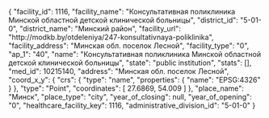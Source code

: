 {
    "facility_id": 1116,
    "facility_name": "Консультативная поликлиника Минской областной детской клинической больницы",
    "district_id": "5-01-0",
    "district_name": "Минский район",
    "facility_url": "http:\/\/modkb.by\/otdeleniya\/247-konsultativnaya-poliklinika",
    "facility_address": "Минская обл. поселок Лесной",
    "facility_type": "0",
    "ap_1": "40",
    "name": "Консультативная поликлиника Минской областной детской клинической больницы",
    "state": "public institution",
    "stats": [],
    "med_id": 10215140,
    "address": "Минская обл. поселок Лесной",
    "coord_x_y": {
        "crs": {
            "type": "name",
            "properties": {
                "name": "EPSG:4326"
            }
        },
        "type": "Point",
        "coordinates": [
            27.6869,
            54.009
        ]
    },
    "place_name": "Минск",
    "place_type": "city",
    "year_of_closing": null,
    "year_of_opening": "0",
    "healthcare_facility_key": 1116,
    "administrative_division_id": "5-01-0"
}